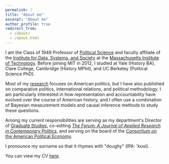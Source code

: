 ```yaml
---
permalink: /
title: "About me"
excerpt: "About me"
author_profile: true
redirect_from: 
  - /about/
  - /about.html
---
```


I am the Class of 1949 Professor of [Political Science](https://polisci.mit.edu)
and faculty affiliate of the [Institute for Data, Systems, and
Society](https://idss.mit.edu) at the [Massachusetts Institute of
Technology](https://www.mit.edu). Before joining MIT in 2012, I studied at Yale
(History BA), Clare College, Cambridge (History MPhil), and UC Berkeley
(Political Science PhD).

Most of my [research](https://devincaughey.github.io/research/) focuses on American politics, but I have also published on comparative politics, international relations, and political methodology. I am particularly interested in how representation and accountability have evolved over the course of American history, and I often use a combination of Bayesian measurement models and causal inference methods to study these questions.

Among my current responsibilities are serving as my department's Director of
[Graduate Studies](https://polisci.mit.edu/graduate/phd), co-editing [*The
Forum: A Journal of Applied Research in Contemporary
Politics*](https://www.degruyter.com/journal/key/for/html), and serving on the
board of the [Consortium on the American Political
Economy](https://www.americanpoliticaleconomy.org).

I pronounce my surname so that it rhymes with "doughy" (IPA: 'koʊi).

You can view my CV [here](https://www.dropbox.com/s/n7g8eo7dnvba74o/DevinCaugheyCV.pdf?dl=1).
